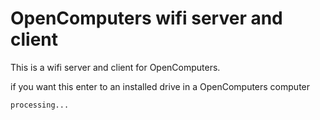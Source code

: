 # OpenComputers wifi server and client
This is a wifi server and client for OpenComputers.

if you want this enter to an installed drive in a OpenComputers computer

    processing...

